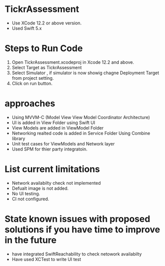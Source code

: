 # TickrAssessment

- Use XCode 12.2 or above version. 
- Used Swift 5.x

# Steps to Run Code 

1. Open TickrAssessment.xcodeproj in Xcode 12.2 and above. 
2.  Select Target as TickrAssessment
3. Select Simulator ,  if simulator is now showig chagne Deployment Target from project setting. 
4. Click on run button. 


# approaches

- Using MVVM-C (Model View View Model Coordinator Architecture)
- UI is added in View Folder using Swift UI
- View Models are added in ViewModel Folder
- Networking realted code is added in Service Folder Using Combine library 
- Unit test cases for ViewModels and Network layer
- Used SPM for thier party integratoin. 


# List current limitations

-   Network availabilty check not implemented
-   Defualt image is not added. 
-   No UI testing. 
-  CI not configured. 


# State known issues with proposed solutions if you have time to improve in the future

- have integrated SwiftReachability to check netowork availabilty 
- Have used XCTest to write UI test
